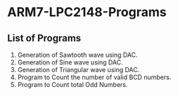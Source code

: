 # ARM7-LPC2148-Programs

## List of Programs

1. Generation of Sawtooth wave using DAC.
2. Generation of Sine wave using DAC.
3. Generation of Triangular wave using DAC.
4. Program to Count the number of valid BCD numbers.
5. Program to Count total Odd Numbers.